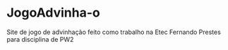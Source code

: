 # JogoAdvinha-o
Site de jogo de advinhação feito como trabalho na Etec Fernando Prestes para disciplina de PW2
